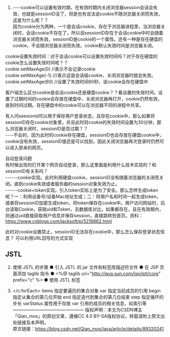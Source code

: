 1. ----cookie可以设置有效时期，在有效时期内关闭浏览器session会话会失效，也就是sessionID没了，但是也有说法说cookie不随浏览器关闭而失效，这是为什么呢？？  
因为cookie分为两种，一个是会话cookie，存在于浏览器进程里，当浏览器关闭时，会话cookie不存在了，所以说sessionID存在于会话cookie中时会随着浏览器关闭而失效，sessionID是cookie的一个属性。还有一种是存在硬盘的cookie，不会随浏览器关闭而失效。cookie默认失效时间是浏览器关闭。

cookie设置失效时间：对于会话cookie可以设置失效时间吗？对于存在硬盘的cookie怎么设置失效时间呢？？  
cookie.setMaxAge(0) //表示不会记录cookie  
cookie.setMaxAge(-1) ///表示这是会话级cookie，关闭浏览器时就会失效。  
cookie.setMaxAge(60) //设置了失效时间60秒，该cookie会存在硬盘中  

客户端怎么区分cookie是会话cookie还是硬盘cookie？？看设置的失效时间。设置了过期时间的cookie会存放在硬盘中，关闭浏览器再打开，cookie仍然有效，直到时间过期。存在硬盘中的cookie可以在浏览器不同的进程中共享。  

有人问seesionid可以用于保存用户登录状态，且存在cookie中，那么如果将sessionID存在cookie对象里，并且此时将cookie的失效时间设置为30分钟，那么浏览器关闭时，sessionID是否过期？？  
----不会的，因为此时的cookie存在硬盘，sessionID也会存放在硬盘cookie中，cookie没有失效，sessionID值还是可以找到，因此关闭浏览器再次登录时仍然可以进入原来的网页。

自动登录问题  
有时候出现的打开某个网页自动登录，那么这里面是利用什么技术实现的？和sessionID有关系吗？  
------cookie实现。此时利用硬盘cookie，sessionID没有随着浏览器的关闭而关闭。直到cookie失效或者服务器的session对象失效为止。  
------cookie+token实现。引入token实际上是为了安全。那么怎样生成token呢？一：利用设备号/设备Mac地址生成；二：将用户名和时间一起生成token，或者将sessionID加密生成token，将token保存在cookie中。用户访问网站时，后台读取Cookie，获取uid和Token，去数据库对比，如果都存在，且在有效期内，则通过uid直接获取用户信息并保存session，直接跳转到首页。资料： https://www.cnblogs.com/jacksoft/p/5216862.html

此时对cookie设置禁止，sessionID无法存在cookie中，那么怎么保存登录状态信息？
可以利用URL回写的方式实现

## JSTL 
2. 使用 JSTL 的步骤
● 引入 JSTL 的 jar 文件和标签库描述符文件
● 在 JSP 页面添加 taglib 指令
● <%@ taglib uri="http://java.sun.com/jsp/jstl/core" prefix="c" %>
● 使用 JSTL 标签

3. </c:forEach>
items 指定要遍历的集合对象
var 指定当前成员的引用
begin 指定从集合的第几位开始 end 指定迭代到集合的第几位结束 step 指定循环的步长
varStatus 属性用于存放 var 引用的成员的相关信息，如索引等
————————————————
版权声明：本文为CSDN博主「Qian_mos」的原创文章，遵循CC 4.0   BY-SA版权协议，转载请附上原文出处链接及本声明。  
原文链接：https://blog.csdn.net/Qian_mos/java/article/details/89320241  
